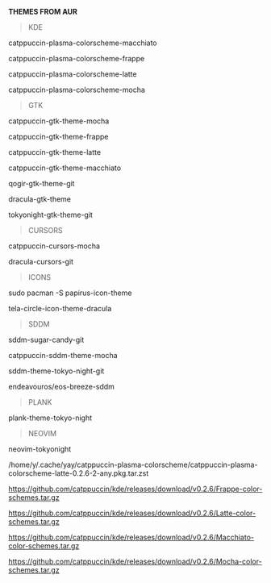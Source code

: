 **THEMES FROM AUR**

>KDE

catppuccin-plasma-colorscheme-macchiato

catppuccin-plasma-colorscheme-frappe

catppuccin-plasma-colorscheme-latte

catppuccin-plasma-colorscheme-mocha

>GTK

catppuccin-gtk-theme-mocha

catppuccin-gtk-theme-frappe

catppuccin-gtk-theme-latte

catppuccin-gtk-theme-macchiato

qogir-gtk-theme-git

dracula-gtk-theme

tokyonight-gtk-theme-git

>CURSORS

catppuccin-cursors-mocha

dracula-cursors-git

>ICONS

sudo pacman -S papirus-icon-theme

tela-circle-icon-theme-dracula

>SDDM

sddm-sugar-candy-git

catppuccin-sddm-theme-mocha

sddm-theme-tokyo-night-git

endeavouros/eos-breeze-sddm

>PLANK

plank-theme-tokyo-night

>NEOVIM

neovim-tokyonight


/home/y/.cache/yay/catppuccin-plasma-colorscheme/catppuccin-plasma-colorscheme-latte-0.2.6-2-any.pkg.tar.zst

https://github.com/catppuccin/kde/releases/download/v0.2.6/Frappe-color-schemes.tar.gz

https://github.com/catppuccin/kde/releases/download/v0.2.6/Latte-color-schemes.tar.gz

https://github.com/catppuccin/kde/releases/download/v0.2.6/Macchiato-color-schemes.tar.gz

https://github.com/catppuccin/kde/releases/download/v0.2.6/Mocha-color-schemes.tar.gz
